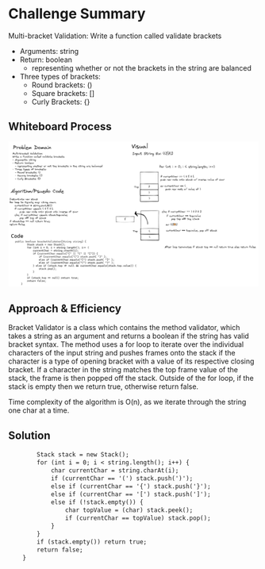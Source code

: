 # Challenge Summary 
Multi-bracket Validation:
Write a function called validate brackets
- Arguments: string
- Return: boolean
  - representing whether or not the brackets in the string are balanced
- Three types of brackets:
  - Round brackets: ()
  - Square brackets: []
  - Curly Brackets: {}

## Whiteboard Process
![image](code-challenge-13.png)

## Approach & Efficiency
Bracket Validator is a class which contains the method validator, which takes a string as an argument and returns a boolean if the string has valid bracket syntax. 
The method uses a for loop to iterate over the individual characters of the input string and pushes frames onto the stack if the character is a type of opening bracket with a value of its respective closing bracket.
If a character in the string matches the top frame value of the stack, the frame is then popped off the stack.
Outside of the for loop, if the stack is empty then we return true, otherwise return false.

Time complexity of the algorithm is O(n), as we iterate through the string one char at a time.
## Solution
```     public boolean validator(String string) {
        Stack stack = new Stack();
        for (int i = 0; i < string.length(); i++) {
            char currentChar = string.charAt(i);
            if (currentChar == '(') stack.push(')');
            else if (currentChar == '{') stack.push('}');
            else if (currentChar == '[') stack.push(']');
            else if (!stack.empty()) {
                char topValue = (char) stack.peek();
                if (currentChar == topValue) stack.pop();
            }
        }
        if (stack.empty()) return true;
        return false; 
    }
```
